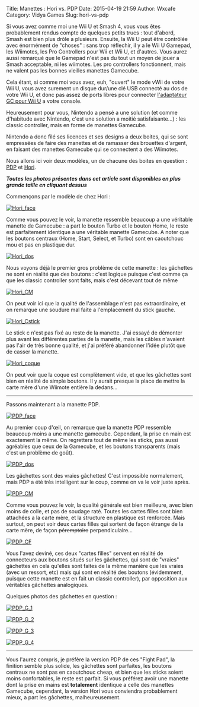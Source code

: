 Title: Manettes : Hori vs. PDP 
Date: 2015-04-19 21:59
Author: Wxcafe
Category: Vidya Games
Slug: hori-vs-pdp

Si vous avez comme moi une Wii U et Smash 4, vous vous êtes probablement rendus
compte de quelques petits trucs : tout d'abord, Smash est bien plus drôle
a plusieurs. Ensuite, la Wii U peut être contrôlée avec énormément de "choses"
: sans trop réflechir, il y a le Wii U Gamepad, les Wiimotes, les Pro
Controllers pour Wii et Wii U, et d'autres. Vous aurez aussi remarqué que le
Gamepad n'est pas du tout un moyen de jouer a Smash acceptable, ni les wiimotes.
Les pro controllers fonctionnent, mais ne valent pas les bonnes vieilles
manettes Gamecube.


Cela étant, si comme moi vous avez, euh, "ouvert" le mode vWii de votre Wii U,
vous avez surement un disque dur/une clé USB connecté au dos de votre Wii U, et
donc pas assez de ports libres pour connecter [l'adaptateur GC pour Wii
U](http://www.amazon.com/Super-Smash-GameCube-Adapter-Wii-U/dp/B00L3LQ1FI)
a votre console. 

Heureusement pour vous, Nintendo a pensé a une solution (et comme d'habitude
avec Nintendo, c'est une solution a moitié satisfaisante...) : les classic
controller, mais en forme de manettes Gamecube.

Nintendo a donc filé ses licences et ses designs a deux boites, qui se sont
empressées de faire des manettes et de ramasser des brouettes d'argent, en
faisant des manettes Gamecube qui se connectent a des Wiimotes.

Nous allons ici voir deux modèles, un de chacune des boites en question
: [PDP](http://www.pdp.com/) et [Hori](http://stores.horiusa.com/). 

__*Toutes les photos présentes dans cet article sont disponibles en plus grande
taille en cliquant dessus*__

Commençons par le modèle de chez Hori :

[![Hori_face](//pub.wxcafe.net/img/Hori_face_ld.jpg)](//pub.wxcafe.net/img/Hori_face_fd.jpg)

Comme vous pouvez le voir, la manette ressemble beaucoup a une véritable manette
de Gamecube : a part le bouton Turbo et le bouton Home, le reste est
parfaitement identique a une véritable manette Gamecube. A noter que les boutons
centraux (Home, Start, Select, et Turbo) sont en caoutchouc mou et pas en
plastique dur.

[![Hori_dos](//pub.wxcafe.net/img/Hori_dos_ld.jpg)](//pub.wxcafe.net/img/Hori_dos_fd.jpg)

Nous voyons déjà le premier gros problème de cette manette : les gâchettes ne
sont en réalité que des boutons : c'est logique puisque c'est comme ça que les
classic controller sont faits, mais c'est décevant tout de même

[![Hori_CM](//pub.wxcafe.net/img/Hori_CM_ld.jpg)](//pub.wxcafe.net/img/Hori_CM_fd.jpg)

On peut voir ici que la qualité de l'assemblage n'est pas extraordinaire, et on
remarque une soudure mal faite a l'emplacement du stick gauche.

[![Hori_Cstick](//pub.wxcafe.net/img/Hori_Cstick_ld.jpg)](//pub.wxcafe.net/img/Hori_Cstick_fd.jpg)

Le stick c n'est pas fixé au reste de la manette.
J'ai essayé de démonter plus avant les différentes parties de la manette, mais
les câbles n'avaient pas l'air de très bonne qualité, et j'ai préféré abandonner
l'idée plutôt que de casser la manette.

[![Hori_coque](//pub.wxcafe.net/img/Hori_coque_ld.jpg)](//pub.wxcafe.net/img/Hori_coque_fd.jpg)

On peut voir que la coque est complètement vide, et que les gâchettes sont bien
en réalité de simple boutons. Il y aurait presque la place de mettre la carte
mère d'une Wiimote entière la dedans...

<hr>

Passons maintenant a la manette PDP.

[![PDP_face](//pub.wxcafe.net/img/PDP_face_ld.jpg)](//pub.wxcafe.net/img/PDP_face_fd.jpg)

Au premier coup d'œil, on remarque que la manette PDP ressemble beaucoup moins
a une manette gamecube. Cependant, la prise en main est exactement la même. On
regrettera tout de même les sticks, pas aussi agréables que ceux de la Gamecube,
et les boutons transparents (mais c'est un problème de goût).

[![PDP_dos](//pub.wxcafe.net/img/PDP_dos_ld.jpg)](//pub.wxcafe.net/img/PDP_dos_fd.jpg)

Les gâchettes sont des vraies gâchettes! C'est impossible normalement, mais PDP
a été très intelligent sur le coup, comme on va le voir juste après.

[![PDP_CM](//pub.wxcafe.net/img/PDP_CM_ld.jpg)](//pub.wxcafe.net/img/PDP_CM_fd.jpg)

Comme vous pouvez le voir, la qualité générale est bien meilleure, avec bien
moins de colle, et pas de soudage raté. Toutes les cartes filles sont bien
attachées a la carte mère, et la structure en plastique est renforcée. Mais
surtout, on peut voir deux cartes filles qui sortent de façon étrange de la
carte mère, de façon <strike>péremptoire</strike> perpendiculaire...

[![PDP_CF](//pub.wxcafe.net/img/PDP_CF_ld.jpg)](//pub.wxcafe.net/img/PDP_CF_fd.jpg)

Vous l'avez deviné, ces deux "cartes filles" servent en réalité de connecteurs
aux boutons situés sur les gâchettes, qui sont de "vraies" gâchettes en cela
qu'elles sont faites de la même manière que les vraies (avec un ressort, etc)
mais qui sont en réalité des boutons (évidemment, puisque cette manette est en
fait un classic controller), par opposition aux véritables gâchettes
analogiques.

Quelques photos des gâchettes en question :

[![PDP_G_1](//pub.wxcafe.net/img/PDP_G1_ld.jpg)](//pub.wxcafe.net/img/PDP_G1_fd.jpg)


[![PDP_G_2](//pub.wxcafe.net/img/PDP_G2_ld.jpg)](//pub.wxcafe.net/img/PDP_G2_fd.jpg)


[![PDP_G_3](//pub.wxcafe.net/img/PDP_G3_ld.jpg)](//pub.wxcafe.net/img/PDP_G3_fd.jpg)


[![PDP_G_4](//pub.wxcafe.net/img/PDP_G4_ld.jpg)](//pub.wxcafe.net/img/PDP_G4_fd.jpg)


---

Vous l'aurez compris, je préfère la version PDP de ces "Fight Pad", la finition
semble plus solide, les gâchettes sont parfaites, les boutons centraux ne sont
pas en caoutchouc cheap, et bien que les sticks soient moins confortables, le
reste est parfait. Si vous préférez avoir une manette dont la prise en mains est
__totalement__ identique a celle des manettes Gamecube, cependant, la version
Hori vous conviendra probablement mieux, a part les gâchettes, malheureusement.

